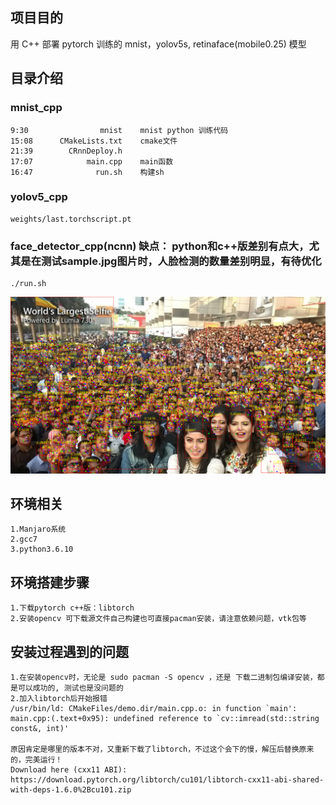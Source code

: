 ## 项目目的

用 C++ 部署 pytorch 训练的 mnist，yolov5s, retinaface(mobile0.25) 模型

## 目录介绍

### mnist_cpp
```
9:30                mnist    mnist python 训练代码
15:08      CMakeLists.txt    cmake文件
21:39        CRnnDeploy.h
17:07            main.cpp    main函数
16:47              run.sh    构建sh
```

### yolov5_cpp
```
weights/last.torchscript.pt
```

### face_detector_cpp(ncnn) 缺点： python和c++版差别有点大，尤其是在测试sample.jpg图片时，人脸检测的数量差别明显，有待优化
```
./run.sh
```
<img src="./face_detector_cpp/test.png" alt="在这里插入图片描述" style="zoom:60%;" />

## 环境相关
```
1.Manjaro系统
2.gcc7
3.python3.6.10
```

## 环境搭建步骤

```
1.下载pytorch c++版：libtorch
2.安装opencv 可下载源文件自己构建也可直接pacman安装，请注意依赖问题，vtk包等
```

## 安装过程遇到的问题
```text
1.在安装opencv时，无论是 sudo pacman -S opencv ，还是 下载二进制包编译安装，都是可以成功的, 测试也是没问题的
2.加入libtorch后开始报错
/usr/bin/ld: CMakeFiles/demo.dir/main.cpp.o: in function `main':
main.cpp:(.text+0x95): undefined reference to `cv::imread(std::string const&, int)'

原因肯定是哪里的版本不对，又重新下载了libtorch，不过这个会下的慢，解压后替换原来的，完美运行！
Download here (cxx11 ABI):
https://download.pytorch.org/libtorch/cu101/libtorch-cxx11-abi-shared-with-deps-1.6.0%2Bcu101.zip
```
